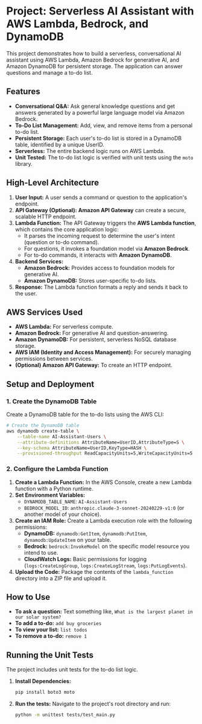 # Project: Serverless AI Assistant with AWS Lambda, Bedrock, and DynamoDB

This project demonstrates how to build a serverless, conversational AI assistant using AWS Lambda, Amazon Bedrock for generative AI, and Amazon DynamoDB for persistent storage. The application can answer questions and manage a to-do list.

## Features

*   **Conversational Q&A:** Ask general knowledge questions and get answers generated by a powerful large language model via Amazon Bedrock.
*   **To-Do List Management:** Add, view, and remove items from a personal to-do list.
*   **Persistent Storage:** Each user's to-do list is stored in a DynamoDB table, identified by a unique UserID.
*   **Serverless:** The entire backend logic runs on AWS Lambda.
*   **Unit Tested:** The to-do list logic is verified with unit tests using the `moto` library.

## High-Level Architecture

1.  **User Input:** A user sends a command or question to the application's endpoint.
2.  **API Gateway (Optional):** **Amazon API Gateway** can create a secure, scalable HTTP endpoint.
3.  **Lambda Function:** The API Gateway triggers the **AWS Lambda function**, which contains the core application logic:
    *   It parses the incoming request to determine the user's intent (question or to-do command).
    *   For questions, it invokes a foundation model via **Amazon Bedrock**.
    *   For to-do commands, it interacts with **Amazon DynamoDB**.
4.  **Backend Services:**
    *   **Amazon Bedrock:** Provides access to foundation models for generative AI.
    *   **Amazon DynamoDB:** Stores user-specific to-do lists.
5.  **Response:** The Lambda function formats a reply and sends it back to the user.

## AWS Services Used

*   **AWS Lambda:** For serverless compute.
*   **Amazon Bedrock:** For generative AI and question-answering.
*   **Amazon DynamoDB:** For persistent, serverless NoSQL database storage.
*   **AWS IAM (Identity and Access Management):** For securely managing permissions between services.
*   **(Optional) Amazon API Gateway:** To create an HTTP endpoint.

## Setup and Deployment

### 1. Create the DynamoDB Table
Create a DynamoDB table for the to-do lists using the AWS CLI:

```bash
# Create the DynamoDB table
aws dynamodb create-table \
    --table-name AI-Assistant-Users \
    --attribute-definitions AttributeName=UserID,AttributeType=S \
    --key-schema AttributeName=UserID,KeyType=HASH \
    --provisioned-throughput ReadCapacityUnits=5,WriteCapacityUnits=5
```

### 2. Configure the Lambda Function
1.  **Create a Lambda Function:** In the AWS Console, create a new Lambda function with a Python runtime.
2.  **Set Environment Variables:**
    *   `DYNAMODB_TABLE_NAME`: `AI-Assistant-Users`
    *   `BEDROCK_MODEL_ID`: `anthropic.claude-3-sonnet-20240229-v1:0` (or another model of your choice).
3.  **Create an IAM Role:** Create a Lambda execution role with the following permissions:
    *   **DynamoDB:** `dynamodb:GetItem`, `dynamodb:PutItem`, `dynamodb:UpdateItem` on your table.
    *   **Bedrock:** `bedrock:InvokeModel` on the specific model resource you intend to use.
    *   **CloudWatch Logs:** Basic permissions for logging (`logs:CreateLogGroup`, `logs:CreateLogStream`, `logs:PutLogEvents`).
4.  **Upload the Code:** Package the contents of the `lambda_function` directory into a ZIP file and upload it.

## How to Use

*   **To ask a question:** Text something like, `What is the largest planet in our solar system?`
*   **To add a to-do:** `add buy groceries`
*   **To view your list:** `list todos`
*   **To remove a to-do:** `remove 1`

## Running the Unit Tests

The project includes unit tests for the to-do list logic.

1.  **Install Dependencies:**
    ```bash
    pip install boto3 moto
    ```

2.  **Run the tests:**
    Navigate to the project's root directory and run:
    ```bash
    python -m unittest tests/test_main.py
    ```